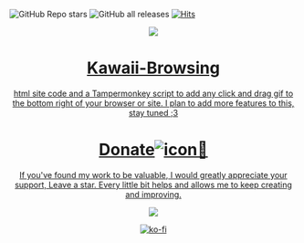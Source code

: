![GitHub Repo stars](https://img.shields.io/github/stars/NullPounce/Kawaii-Browsing?style=social) 
![GitHub all releases](https://img.shields.io/github/downloads/NullPounce/Kawaii-Browsing/total) 
[![Hits](https://hits.seeyoufarm.com/api/count/incr/badge.svg?url=https%3A%2F%2Fgithub.com%2FNullPounce%2FKawaii-Browsing&count_bg=%2379C83D&title_bg=%23555555&icon=&icon_color=%23E7E7E7&title=hits&edge_flat=false)](https://hits.seeyoufarm.com)

<div align="center">
  <a href="https://github.com/NullPounce/Kawaii-Browsing">
    <img src="https://www.nullpounce.com/assets/hk.gif" 
  </a>









# Kawaii-Browsing
html site code and a Tampermonkey script to add any click and drag gif to the bottom right of your browser or site.
I plan to add more features to this, stay tuned ;3






# Donate![icon](https://user-images.githubusercontent.com/28081004/214497772-e0d74e0c-66ca-4e1c-a88f-d0709b62890d.png)💜








If you've found my work to be valuable, I would greatly appreciate your support, Leave a star. Every little bit helps and allows me to keep creating and improving.

<a href="https://www.buymeacoffee.com/NullPounce"><img src="https://img.buymeacoffee.com/button-api/?text=Buy me a coffee <3&emoji=&slug=NullPounce&button_colour=BD5FFF&font_colour=ffffff&font_family=Comic&outline_colour=000000&coffee_colour=FFDD00" /></a>

[![ko-fi](https://ko-fi.com/img/githubbutton_sm.svg)](https://ko-fi.com/X8X6I1K9I)
